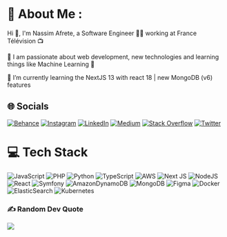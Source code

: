 # 💫 About Me :
Hi 👋, I'm Nassim Afrete, a Software Engineer 👨‍💻 working at France Télévision 📺

🔭 I am passionate about web development, new technologies and learning things like Machine Learning 🤖

🌱 I’m currently learning the NextJS 13 with react 18 | new MongoDB (v6) features

## 🌐 Socials
[![Behance](https://img.shields.io/badge/Behance-1769ff?logo=behance&logoColor=white)](https://behance.net/nassimafrete) [![Instagram](https://img.shields.io/badge/Instagram-%23E4405F.svg?logo=Instagram&logoColor=white)](https://instagram.com/nass.afr) [![LinkedIn](https://img.shields.io/badge/LinkedIn-%230077B5.svg?logo=linkedin&logoColor=white)](https://linkedin.com/in/nafrete) [![Medium](https://img.shields.io/badge/Medium-12100E?logo=medium&logoColor=white)](https://medium.com/@@nassim.afrete) [![Stack Overflow](https://img.shields.io/badge/-Stackoverflow-FE7A16?logo=stack-overflow&logoColor=white)](https://stackoverflow.com/users/9780777) [![Twitter](https://img.shields.io/badge/Twitter-%231DA1F2.svg?logo=Twitter&logoColor=white)](https://twitter.com/nass190) 

# 💻 Tech Stack
![JavaScript](https://img.shields.io/badge/javascript-%23323330.svg?style=for-the-badge&logo=javascript&logoColor=%23F7DF1E) ![PHP](https://img.shields.io/badge/php-%23777BB4.svg?style=for-the-badge&logo=php&logoColor=white) ![Python](https://img.shields.io/badge/python-3670A0?style=for-the-badge&logo=python&logoColor=ffdd54) ![TypeScript](https://img.shields.io/badge/typescript-%23007ACC.svg?style=for-the-badge&logo=typescript&logoColor=white) ![AWS](https://img.shields.io/badge/AWS-%23FF9900.svg?style=for-the-badge&logo=amazon-aws&logoColor=white) ![Next JS](https://img.shields.io/badge/Next-black?style=for-the-badge&logo=next.js&logoColor=white) ![NodeJS](https://img.shields.io/badge/node.js-6DA55F?style=for-the-badge&logo=node.js&logoColor=white) ![React](https://img.shields.io/badge/react-%2320232a.svg?style=for-the-badge&logo=react&logoColor=%2361DAFB) ![Symfony](https://img.shields.io/badge/symfony-%23000000.svg?style=for-the-badge&logo=symfony&logoColor=white) ![AmazonDynamoDB](https://img.shields.io/badge/Amazon%20DynamoDB-4053D6?style=for-the-badge&logo=Amazon%20DynamoDB&logoColor=white) ![MongoDB](https://img.shields.io/badge/MongoDB-%234ea94b.svg?style=for-the-badge&logo=mongodb&logoColor=white) ![Figma](https://img.shields.io/badge/figma-%23F24E1E.svg?style=for-the-badge&logo=figma&logoColor=white) ![Docker](https://img.shields.io/badge/docker-%230db7ed.svg?style=for-the-badge&logo=docker&logoColor=white) ![ElasticSearch](https://img.shields.io/badge/-ElasticSearch-005571?style=for-the-badge&logo=elasticsearch) ![Kubernetes](https://img.shields.io/badge/kubernetes-%23326ce5.svg?style=for-the-badge&logo=kubernetes&logoColor=white)

### ✍️ Random Dev Quote
![](https://quotes-github-readme.vercel.app/api?type=horizontal&theme=dark)
